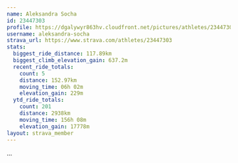 ```yaml
---
name: Aleksandra Socha
id: 23447303
profile: https://dgalywyr863hv.cloudfront.net/pictures/athletes/23447303/14745546/4/large.jpg
username: aleksandra-socha
strava_url: https://www.strava.com/athletes/23447303
stats:
  biggest_ride_distance: 117.89km
  biggest_climb_elevation_gain: 637.2m
  recent_ride_totals:
    count: 5
    distance: 152.97km
    moving_time: 06h 02m
    elevation_gain: 229m
  ytd_ride_totals:
    count: 201
    distance: 2938km
    moving_time: 156h 08m
    elevation_gain: 17778m
layout: strava_member
--- 
```

...
